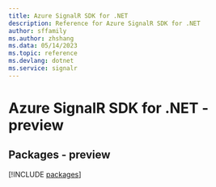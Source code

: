 ```yaml
---
title: Azure SignalR SDK for .NET
description: Reference for Azure SignalR SDK for .NET
author: sffamily
ms.author: zhshang
ms.data: 05/14/2023
ms.topic: reference
ms.devlang: dotnet
ms.service: signalr
---
```

# Azure SignalR SDK for .NET - preview
## Packages - preview
[!INCLUDE [packages](signalr-index.md)]